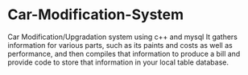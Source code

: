 # Car-Modification-System
Car Modification/Upgradation system using c++ and mysql
It gathers information for various parts, such as its paints and costs as well as performance, and then compiles that information to produce a bill and provide code to store that information in your local table database.
